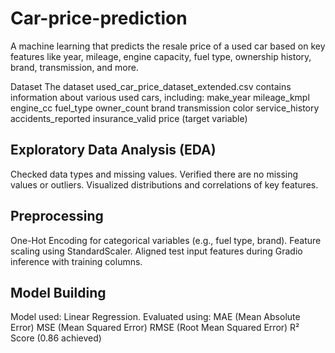 # Car-price-prediction


A machine learning that predicts the resale price of a used car based on key features like year, mileage, engine capacity, fuel type, ownership history, brand, transmission, and more.

Dataset
The dataset used_car_price_dataset_extended.csv contains information about various used cars, including:
make_year
mileage_kmpl
engine_cc
fuel_type
owner_count
brand
transmission
color
service_history
accidents_reported
insurance_valid
price (target variable)


## Exploratory Data Analysis (EDA)
Checked data types and missing values.
Verified there are no missing values or outliers.
Visualized distributions and correlations of key features.

## Preprocessing
One-Hot Encoding for categorical variables (e.g., fuel type, brand).
Feature scaling using StandardScaler.
Aligned test input features during Gradio inference with training columns.

## Model Building
Model used: Linear Regression.
Evaluated using:
MAE (Mean Absolute Error)
MSE (Mean Squared Error)
RMSE (Root Mean Squared Error)
R² Score (0.86 achieved)
